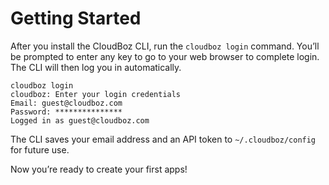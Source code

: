 # Getting Started

After you install the CloudBoz CLI, run the `cloudboz login` command. You’ll be prompted to enter any key to go to your web browser to complete login. The CLI will then log you in automatically.

```
cloudboz login
cloudboz: Enter your login credentials
Email: guest@cloudboz.com
Password: ***************
Logged in as guest@cloudboz.com
```

The CLI saves your email address and an API token to `~/.cloudboz/config` for future use.

Now you’re ready to create your first apps!
